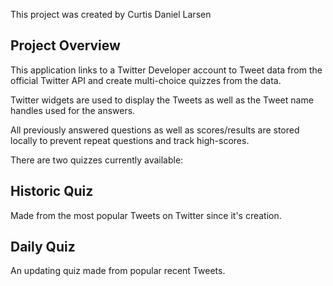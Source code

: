 This project was created by Curtis Daniel Larsen

## Project Overview

This application links to a Twitter Developer account to Tweet data from the official Twitter API and create multi-choice quizzes from the data.

Twitter widgets are used to display the Tweets as well as the Tweet name handles used for the answers.

All previously answered questions as well as scores/results are stored locally to prevent repeat questions and track high-scores.

There are two quizzes currently available:

## Historic Quiz

Made from the most popular Tweets on Twitter since it's creation.

## Daily Quiz

An updating quiz made from popular recent Tweets.


